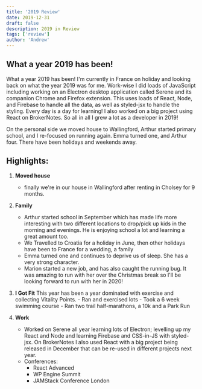 ```yaml
---
title: '2019 Review'
date: 2019-12-31
draft: false
description: 2019 in Review
tags: ['review']
author: 'Andrew'
---
```


## What a year 2019 has been!

What a year 2019 has been! I'm currently in France on holiday and looking back on what the year 2019 was for me. Work-wise I did loads of JavaScript including working on an Electron desktop application called Serene and its companion Chrome and Firefox extension. This uses loads of React, Node, and Firebase to handle all the data, as well as styled-jsx to handle the styling. Every day is a day for learning! I also worked on a big project using React on BrokerNotes. So all in all I grew a lot as a developer in 2019!

On the personal side we moved house to Wallingford, Arthur started primary school, and I re-focused on running again. Emma turned one, and Arthur four. There have been holidays and weekends away.

## Highlights:

1. **Moved house**

    - finally we're in our house in Wallingford after renting in Cholsey for 9 months.

2. **Family**

    - Arthur started school in September which has made life more interesting with two different locations to drop/pick up kids in the morning and evenings. He is enjoying school a lot and learning a great amount too.
    - We Travelled to Croatia for a holiday in June, then other holidays have been to France for a wedding, a family
    - Emma turned one and continues to deprive us of sleep. She has a very strong character.
    - Marion started a new job, and has also caught the running bug. It was amazing to run with her over the Christmas break so I'll be looking forward to run with her in 2020!

3. **I Got Fit**
   This year has been a year dominated with exercise and collecting Vitality Points. - Ran and exercised lots - Took a 6 week swimming course - Ran two trail half-marathons, a 10k and a Park Run

4. **Work**
    - Worked on Serene all year learning lots of Electron; levelling up my React and Node and learning Firebase and CSS-in-JS with styled-jsx. On BrokerNotes I also used React with a big project being released in December that can be re-used in different projects next year.
    - Conferences:
        - React Advanced
        - WP Engine Summit
        - JAMStack Conference London
